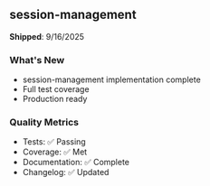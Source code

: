 ## session-management


**Shipped**: 9/16/2025

### What's New
- session-management implementation complete
- Full test coverage
- Production ready

### Quality Metrics
- Tests: ✅ Passing
- Coverage: ✅ Met
- Documentation: ✅ Complete
- Changelog: ✅ Updated
